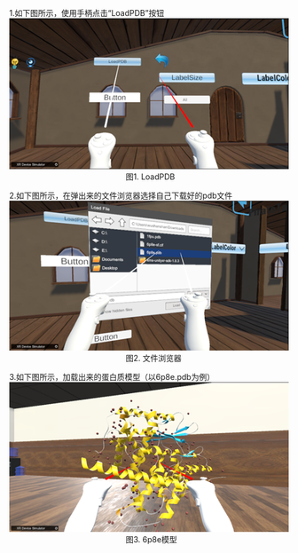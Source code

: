 1.如下图所示，使用手柄点击“LoadPDB”按钮  
![图片1](png/图片1.png "图片1")  
&emsp;&emsp;&emsp;&emsp;&emsp;&emsp;&emsp;&emsp;&emsp;&emsp;&emsp;&emsp;&emsp;&emsp;&emsp;图1. LoadPDB  

2.如下图所示，在弹出来的文件浏览器选择自己下载好的pdb文件  
 ![图片2](png/图片2.png "图片2")  
&emsp;&emsp;&emsp;&emsp;&emsp;&emsp;&emsp;&emsp;&emsp;&emsp;&emsp;&emsp;&emsp;&emsp;&emsp;图2. 文件浏览器  

3.如下图所示，加载出来的蛋白质模型（以6p8e.pdb为例）  
 ![图片3](png/图片3.png "图片3")  
&emsp;&emsp;&emsp;&emsp;&emsp;&emsp;&emsp;&emsp;&emsp;&emsp;&emsp;&emsp;&emsp;&emsp;&emsp;图3. 6p8e模型  

